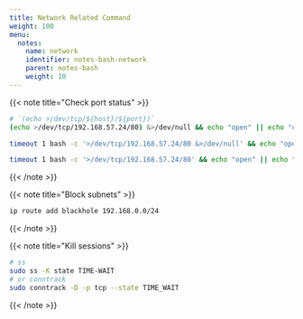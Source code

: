 ```yaml
---
title: Network Related Command
weight: 100
menu:
  notes:
    name: network
    identifier: notes-bash-network
    parent: notes-bash
    weight: 10
---
```


{{< note title="Check port status" >}}

```bash
# `(echo >/dev/tcp/${host}/${port})`
(echo >/dev/tcp/192.168.57.24/80) &>/dev/null && echo "open" || echo "closed"

timeout 1 bash -c '>/dev/tcp/192.168.57.24/80 &>/dev/null' && echo "open" || echo "closed"

timeout 1 bash -c '>/dev/tcp/192.168.57.24/80' && echo "open" || echo "closed"
```

{{< /note >}}

{{< note title="Block subnets" >}}

```bash
ip route add blackhole 192.168.0.0/24
```

{{< /note >}}

{{< note title="Kill sessions" >}}

```bash
# ss
sudo ss -K state TIME-WAIT
# or conntrack
sudo conntrack -D -p tcp --state TIME_WAIT
```

{{< /note >}}
